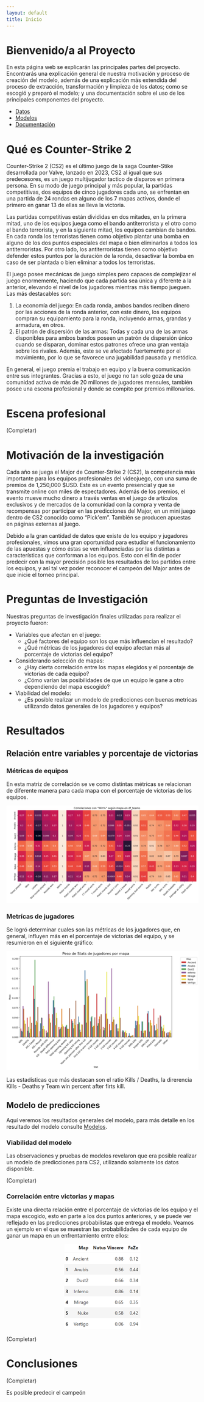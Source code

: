 ```yaml
---
layout: default
title: Inicio
---
```


# Bienvenido/a al Proyecto

En esta página web se explicarán las principales partes del proyecto. Encontrarás una explicación general de nuestra motivación y proceso de creación del modelo, además de una explicación más extendida del proceso de extracción, transformación y limpieza de los datos; como se escogió y preparó el modelo; y una documentación sobre el uso de los principales componentes del proyecto. 

- [Datos](datos/)
- [Modelos](modelo/)
- [Documentación](documentacion/)

# Qué es Counter-Strike 2

Counter-Strike 2 (CS2) es el último juego de la saga Counter-Stike desarrollada por Valve, lanzado en 2023, CS2 al igual que sus predecesores, es un juego multijugador tactico de disparos en primera persona. En su modo de juego principal y más popular, la partidas competitivas, dos equipos de cinco jugadores cada uno, se enfrentan en una partida de 24 rondas en alguno de los 7 mapas activos, donde el primero en ganar 13 de ellas se lleva la victoria. 

Las partidas competitivas están divididas en dos mitades, en la primera mitad, uno de los equipos juega como el bando antiterrorista y el otro como el bando terrorista, y en la siguiente mitad, los equipos cambian de bandos. En cada ronda los terroristas tienen como objetivo plantar una bomba en alguno de los dos puntos especiales del mapa o bien eliminarlos a todos los antiterroristas. Por otro lado, los antiterroristas tienen como objetivo defender estos puntos por la duración de la ronda, desactivar la bomba en caso de ser plantada o bien eliminar a todos los terroristas.

El juego posee mecánicas de juego simples pero capaces de complejizar el juego enormemente, haciendo que cada partida sea única y diferente a la anterior, elevando el nivel de los jugadores mientras más tiempo jueguen. Las más destacables son:

1. La economía del juego: En cada ronda, ambos bandos reciben dinero por las acciones de la ronda anterior, con este dinero, los equipos compran su equipamiento para la ronda, incluyendo armas, grandas y armadura, en otros.
2. El patrón de dispersión de las armas: Todas y cada una de las armas disponibles para ambos bandos poseen un patrón de dispersión único cuando se disparan, dominar estos patrones ofrece una gran ventaja sobre los rivales. Además, este se ve afectado fuertemente por el movimiento, por lo que se favorece una jugabilidad pausada y metódica.

En general, el juego premia el trabajo en equipo y la buena comunicación entre sus integrantes. Gracias a esto, el juego no tan solo goza de una comunidad activa de más de 20 millones de jugadores mensules, también posee una escena profesional y donde se compite por premios millonarios.

# Escena profesional

(Completar)

# Motivación de la investigación

Cada año se juega el Major de Counter-Strike 2 (CS2), la competencia más importante para los equipos profesionales del videojuego, con una suma de premios de 1,250,000 $USD. Este es un evento presencial y que se transmite online con miles de espectadores. Además de los premios, el evento mueve mucho dinero a través ventas en el juego de artículos exclusivos y de mercados de la comunidad con la compra y venta de recompensas por participar en las predicciones del Major, en un mini juego dentro de CS2 conocido como “Pick'em”. También se producen apuestas en páginas externas al juego.

Debido a la gran cantidad de datos que existe de los equipo y jugadores profesionales, vimos una gran oportunidad para estudiar el funcionamiento de las apuestas y cómo éstas se ven influenciadas por las distintas a características que conforman a los equipos. Esto con el fin de poder predecir con la mayor precisión posible los resultados de los partidos entre los equipos, y así tal vez poder reconocer el campeón del Major antes de que inicie el torneo principal.

# Preguntas de Investigación

Nuestras preguntas de investigación finales utilizadas para realizar el proyecto fueron:

+ Variables que afectan en el juego:
    + ¿Qué factores del equipo son los que más influencian el resultado?
    + ¿Qué métricas de los jugadores del equipo afectan más al porcentaje de victorias del equipo?
+ Considerando selección de mapas:
    + ¿Hay cierta correlación entre los mapas elegidos y el porcentaje de victorias de cada equipo?
    + ¿Cómo varían las posibilidades de que un equipo le gane a otro dependiendo del mapa escogido?
+ Viabilidad del modelo:
    + ¿Es posible realizar un modelo de predicciones con buenas metricas utilizando datos generales de los jugadores y equipos?

# Resultados



## Relación entre variables y porcentaje de victorias

### Métricas de equipos

En esta matriz de correlación se ve como distintas métricas se relacionan de diferente manera para cada mapa con el porcentaje de victorias de los equipos.

![Correlación](assets/images/correlacion.png)

### Metrícas de jugadores

Se logró determinar cuales son las métricas de los jugadores que, en general, influyen más en el porcentaje de victorias del equipo, y se resumieron en el siguiente gráfico:

![Stats Generales](assets/images/stats_generales.png)

Las estadísticas que más destacan son el ratio Kills / Deaths, la direrencia Kills - Deaths y Team win percent after firts kill.

## Modelo de predicciones

Aquí veremos los resultados generales del modelo, para más detalle en los resultado del modelo consulte [Modelos](modelo/).

### Viabilidad del modelo

Las observaciones y pruebas de modelos revelaron que era posible realizar un modelo de predicciones para CS2, utilizando solamente los datos disponible.

(Completar)

### Correlación entre victorias y mapas

Existe una directa relación entre el porcentaje de victorias de los equipo y el mapa escogido, esto en parte a los dos puntos anteriores, y se puede ver reflejado en las predicciones probabilistas que entrega el modelo. Veamos un ejemplo en el que se muestran las probabilidades de cada equipo de ganar un mapa en un enfrentamiento entre ellos:


<p align="center">
    <img src="assets/images/ejemplo_partido.png" width=200 height=223>
</p>

(Completar)

# Conclusiones

(Completar)

Es posible predecir el campeón
